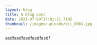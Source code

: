 ```yaml
---
layout: blog
title: A blog post
date: 2021-07-09T17:01:21.719Z
thumbnail: /images/uploads/dji_0081.jpg
---
```

asdfasdfasdfasdfasdf